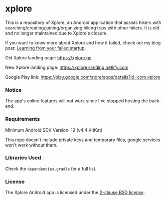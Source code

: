 # xplore

This is a repository of Xplore, an Android application that assists hikers with searching/creating/joining/organizing hiking trips with other hikers. It is old and no longer maintained due to Xplore's closure.


If you want to know more about Xplore and how it failed, check out my blog post: [Learning from your failed startup](https://nika.ninja/blog/learning-from-your-failed-startup/).

Old Xplore landing page: https://xplore.ge

New Xplore landing page: https://xplore-landing.netlify.com

Google Play link: https://play.google.com/store/apps/details?id=com.xplore

### Notice

The app's online features will not work since I've stopped hosting the back-end.

### Requirements

Minimum Android SDK Version: 19 (v4.4 KitKat)

This repo doesn't include private keys and temporary files, google services won't work without them.

### Libraries Used

Check the `dependencies.gradle` for a full list.

### License

The Xplore Android app is licensed under the [2-clause BSD license](LICENSE).
